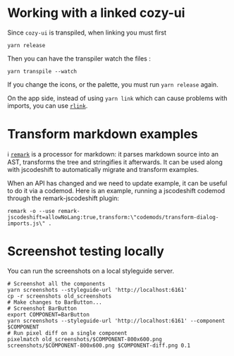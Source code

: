 # Working with a linked cozy-ui

Since `cozy-ui` is transpiled, when linking you must first

`yarn release`

Then you can have the transpiler watch the files :

`yarn transpile --watch`

If you change the icons, or the palette, you must run `yarn release` again.

On the app side, instead of using `yarn link` which can cause problems
with imports, you can use [`rlink`](https://gist.github.com/ptbrowne/add609bdcf4396d32072acc4674fff23).

# Transform markdown examples

:information_source: [`remark`][remark] is a processor for markdown: it parses markdown source into an AST,
transforms the tree and stringifies it afterwards. It can be used along with
jscodeshift to automatically migrate and transform examples.

When an API has changed and we need to update example, it can be useful to do it via a codemod. Here
is an example, running a jscodeshift codemod through the remark-jscodeshift plugin:

```
remark -o --use remark-jscodeshift=allowNoLang:true,transform:\"codemods/transform-dialog-imports.js\" .
```

[remark]: https://github.com/remarkjs/remark

# Screenshot testing locally

You can run the screenshots on a local styleguide server.

```
# Screenshot all the components
yarn screenshots --styleguide-url 'http://localhost:6161'
cp -r screenshots old_screenshots
# Make changes to BarButton...
# Screenshot BarButton
export COMPONENT=BarButton
yarn screenshots --styleguide-url 'http://localhost:6161' --component $COMPONENT
# Run pixel diff on a single component
pixelmatch old_screenshots/$COMPONENT-800x600.png screenshots/$COMPONENT-800x600.png $COMPONENT-diff.png 0.1
```
